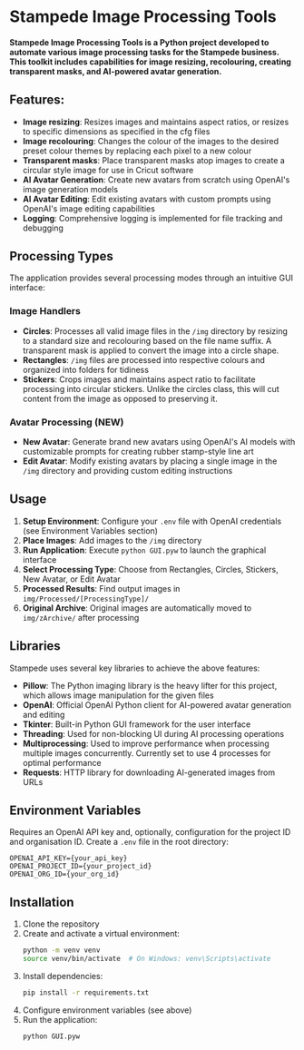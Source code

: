 # Stampede Image Processing Tools

#### Stampede Image Processing Tools is a Python project developed to automate various image processing tasks for the Stampede business. This toolkit includes capabilities for image resizing, recolouring, creating transparent masks, and AI-powered avatar generation.

## Features:
- **Image resizing**: Resizes images and maintains aspect ratios, or resizes to specific dimensions as specified in the cfg files
- **Image recolouring**: Changes the colour of the images to the desired preset colour themes by replacing each pixel to a new colour
- **Transparent masks**: Place transparent masks atop images to create a circular style image for use in Cricut software
- **AI Avatar Generation**: Create new avatars from scratch using OpenAI's image generation models
- **AI Avatar Editing**: Edit existing avatars with custom prompts using OpenAI's image editing capabilities
- **Logging**: Comprehensive logging is implemented for file tracking and debugging

## Processing Types
The application provides several processing modes through an intuitive GUI interface:

### Image Handlers
- **Circles**: Processes all valid image files in the `/img` directory by resizing to a standard size and recolouring based on the file name suffix. A transparent mask is applied to convert the image into a circle shape.
- **Rectangles**: `/img` files are processed into respective colours and organized into folders for tidiness
- **Stickers**: Crops images and maintains aspect ratio to facilitate processing into circular stickers. Unlike the circles class, this will cut content from the image as opposed to preserving it.

### Avatar Processing (NEW)
- **New Avatar**: Generate brand new avatars using OpenAI's AI models with customizable prompts for creating rubber stamp-style line art
- **Edit Avatar**: Modify existing avatars by placing a single image in the `/img` directory and providing custom editing instructions

## Usage
1. **Setup Environment**: Configure your `.env` file with OpenAI credentials (see Environment Variables section)
2. **Place Images**: Add images to the `/img` directory
3. **Run Application**: Execute `python GUI.pyw` to launch the graphical interface
4. **Select Processing Type**: Choose from Rectangles, Circles, Stickers, New Avatar, or Edit Avatar
5. **Processed Results**: Find output images in `img/Processed/[ProcessingType]/`
6. **Original Archive**: Original images are automatically moved to `img/zArchive/` after processing

## Libraries
Stampede uses several key libraries to achieve the above features:
- **Pillow**: The Python imaging library is the heavy lifter for this project, which allows image manipulation for the given files
- **OpenAI**: Official OpenAI Python client for AI-powered avatar generation and editing
- **Tkinter**: Built-in Python GUI framework for the user interface
- **Threading**: Used for non-blocking UI during AI processing operations
- **Multiprocessing**: Used to improve performance when processing multiple images concurrently. Currently set to use 4 processes for optimal performance
- **Requests**: HTTP library for downloading AI-generated images from URLs

## Environment Variables
Requires an OpenAI API key and, optionally, configuration for the project ID and organisation ID. Create a `.env` file in the root directory:
```
OPENAI_API_KEY={your_api_key}
OPENAI_PROJECT_ID={your_project_id}
OPENAI_ORG_ID={your_org_id}
```

## Installation
1. Clone the repository
2. Create and activate a virtual environment:
   ```bash
   python -m venv venv
   source venv/bin/activate  # On Windows: venv\Scripts\activate
   ```
3. Install dependencies:
   ```bash
   pip install -r requirements.txt
   ```
4. Configure environment variables (see above)
5. Run the application:
   ```bash
   python GUI.pyw
   ```